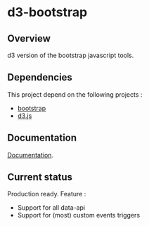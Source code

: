 # d3-bootstrap
## Overview
d3 version of the bootstrap javascript tools.

## Dependencies
This project depend on the following projects :
* [bootstrap](http://getbootstrap.com)
* [d3.js](https://d3js.org/)

## Documentation
[Documentation](https://sebt3.github.io/d3-bootstrap/documentation.html).

## Current status
Production ready. Feature :
* Support for all data-api
* Support for (most) custom events triggers

